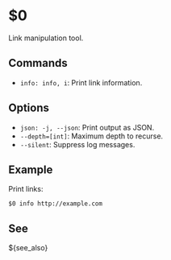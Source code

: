 $0
==

Link manipulation tool.

## Commands

* `info: info, i`: Print link information.

## Options

* `json: -j, --json`: Print output as JSON.
* `--depth=[int]`: Maximum depth to recurse.
* `--silent`: Suppress log messages.

## Example

Print links:

```
$0 info http://example.com
```

## See

${see_also}
